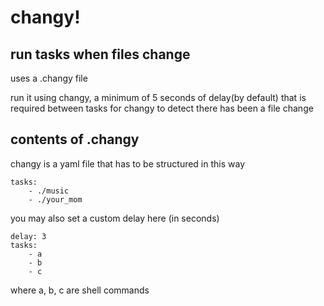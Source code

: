 # changy!
## run tasks when files change
uses a .changy file

run it using changy,
a minimum of 5 seconds of delay(by default) that is required between tasks
for changy to detect there has been a file change

## contents of .changy

changy is a yaml file
that has to be structured in this way

```
tasks:
    - ./music
    - ./your_mom
```

you may also set a custom delay here (in seconds)

```
delay: 3
tasks:
    - a
    - b
    - c
```

where a, b, c are shell commands
